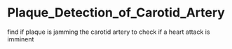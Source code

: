 # Plaque_Detection_of_Carotid_Artery
find if plaque is jamming the carotid artery to check if a heart attack is imminent
